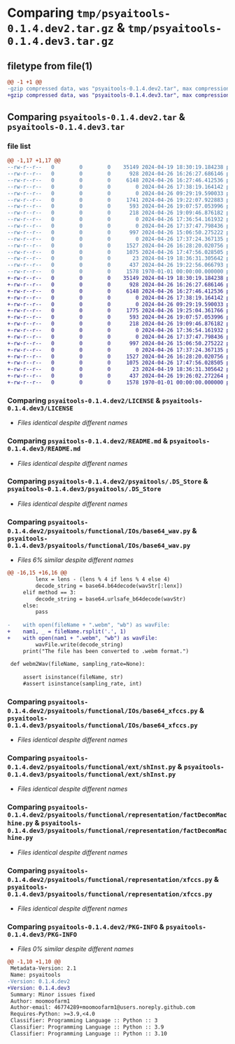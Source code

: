 # Comparing `tmp/psyaitools-0.1.4.dev2.tar.gz` & `tmp/psyaitools-0.1.4.dev3.tar.gz`

## filetype from file(1)

```diff
@@ -1 +1 @@
-gzip compressed data, was "psyaitools-0.1.4.dev2.tar", max compression
+gzip compressed data, was "psyaitools-0.1.4.dev3.tar", max compression
```

## Comparing `psyaitools-0.1.4.dev2.tar` & `psyaitools-0.1.4.dev3.tar`

### file list

```diff
@@ -1,17 +1,17 @@
--rw-r--r--   0        0        0    35149 2024-04-19 18:30:19.184238 psyaitools-0.1.4.dev2/LICENSE
--rw-r--r--   0        0        0      928 2024-04-26 16:26:27.686146 psyaitools-0.1.4.dev2/README.md
--rw-r--r--   0        0        0     6148 2024-04-26 16:27:46.412536 psyaitools-0.1.4.dev2/psyaitools/.DS_Store
--rw-r--r--   0        0        0        0 2024-04-26 17:38:19.164142 psyaitools-0.1.4.dev2/psyaitools/__init__.py
--rw-r--r--   0        0        0        0 2024-04-26 09:29:19.590033 psyaitools-0.1.4.dev2/psyaitools/functional/IOs/__init__.py
--rw-r--r--   0        0        0     1741 2024-04-26 19:22:07.922883 psyaitools-0.1.4.dev2/psyaitools/functional/IOs/base64_wav.py
--rw-r--r--   0        0        0      593 2024-04-26 19:07:57.053996 psyaitools-0.1.4.dev2/psyaitools/functional/IOs/base64_xfccs.py
--rw-r--r--   0        0        0      218 2024-04-26 19:09:46.876182 psyaitools-0.1.4.dev2/psyaitools/functional/IOs/readFiles.py
--rw-r--r--   0        0        0        0 2024-04-26 17:36:54.161932 psyaitools-0.1.4.dev2/psyaitools/functional/__init__.py
--rw-r--r--   0        0        0        0 2024-04-26 17:37:47.798436 psyaitools-0.1.4.dev2/psyaitools/functional/ext/__init__.py
--rw-r--r--   0        0        0      997 2024-04-26 15:06:50.275222 psyaitools-0.1.4.dev2/psyaitools/functional/ext/shInst.py
--rw-r--r--   0        0        0        0 2024-04-26 17:37:24.367135 psyaitools-0.1.4.dev2/psyaitools/functional/representation/__init__.py
--rw-r--r--   0        0        0     1527 2024-04-26 16:28:20.020756 psyaitools-0.1.4.dev2/psyaitools/functional/representation/factDecomMachine.py
--rw-r--r--   0        0        0     1075 2024-04-26 17:47:56.028505 psyaitools-0.1.4.dev2/psyaitools/functional/representation/xfccs.py
--rw-r--r--   0        0        0       23 2024-04-19 18:36:31.305642 psyaitools-0.1.4.dev2/psyaitools/res/res.py
--rw-r--r--   0        0        0      437 2024-04-26 19:22:56.066793 psyaitools-0.1.4.dev2/pyproject.toml
--rw-r--r--   0        0        0     1578 1970-01-01 00:00:00.000000 psyaitools-0.1.4.dev2/PKG-INFO
+-rw-r--r--   0        0        0    35149 2024-04-19 18:30:19.184238 psyaitools-0.1.4.dev3/LICENSE
+-rw-r--r--   0        0        0      928 2024-04-26 16:26:27.686146 psyaitools-0.1.4.dev3/README.md
+-rw-r--r--   0        0        0     6148 2024-04-26 16:27:46.412536 psyaitools-0.1.4.dev3/psyaitools/.DS_Store
+-rw-r--r--   0        0        0        0 2024-04-26 17:38:19.164142 psyaitools-0.1.4.dev3/psyaitools/__init__.py
+-rw-r--r--   0        0        0        0 2024-04-26 09:29:19.590033 psyaitools-0.1.4.dev3/psyaitools/functional/IOs/__init__.py
+-rw-r--r--   0        0        0     1775 2024-04-26 19:25:04.361766 psyaitools-0.1.4.dev3/psyaitools/functional/IOs/base64_wav.py
+-rw-r--r--   0        0        0      593 2024-04-26 19:07:57.053996 psyaitools-0.1.4.dev3/psyaitools/functional/IOs/base64_xfccs.py
+-rw-r--r--   0        0        0      218 2024-04-26 19:09:46.876182 psyaitools-0.1.4.dev3/psyaitools/functional/IOs/readFiles.py
+-rw-r--r--   0        0        0        0 2024-04-26 17:36:54.161932 psyaitools-0.1.4.dev3/psyaitools/functional/__init__.py
+-rw-r--r--   0        0        0        0 2024-04-26 17:37:47.798436 psyaitools-0.1.4.dev3/psyaitools/functional/ext/__init__.py
+-rw-r--r--   0        0        0      997 2024-04-26 15:06:50.275222 psyaitools-0.1.4.dev3/psyaitools/functional/ext/shInst.py
+-rw-r--r--   0        0        0        0 2024-04-26 17:37:24.367135 psyaitools-0.1.4.dev3/psyaitools/functional/representation/__init__.py
+-rw-r--r--   0        0        0     1527 2024-04-26 16:28:20.020756 psyaitools-0.1.4.dev3/psyaitools/functional/representation/factDecomMachine.py
+-rw-r--r--   0        0        0     1075 2024-04-26 17:47:56.028505 psyaitools-0.1.4.dev3/psyaitools/functional/representation/xfccs.py
+-rw-r--r--   0        0        0       23 2024-04-19 18:36:31.305642 psyaitools-0.1.4.dev3/psyaitools/res/res.py
+-rw-r--r--   0        0        0      437 2024-04-26 19:26:02.272264 psyaitools-0.1.4.dev3/pyproject.toml
+-rw-r--r--   0        0        0     1578 1970-01-01 00:00:00.000000 psyaitools-0.1.4.dev3/PKG-INFO
```

### Comparing `psyaitools-0.1.4.dev2/LICENSE` & `psyaitools-0.1.4.dev3/LICENSE`

 * *Files identical despite different names*

### Comparing `psyaitools-0.1.4.dev2/README.md` & `psyaitools-0.1.4.dev3/README.md`

 * *Files identical despite different names*

### Comparing `psyaitools-0.1.4.dev2/psyaitools/.DS_Store` & `psyaitools-0.1.4.dev3/psyaitools/.DS_Store`

 * *Files identical despite different names*

### Comparing `psyaitools-0.1.4.dev2/psyaitools/functional/IOs/base64_wav.py` & `psyaitools-0.1.4.dev3/psyaitools/functional/IOs/base64_wav.py`

 * *Files 6% similar despite different names*

```diff
@@ -16,15 +16,16 @@
         lenx = lens - (lens % 4 if lens % 4 else 4)
         decode_string = base64.b64decode(wavStr[:lenx])
     elif method == 3:
         decode_string = base64.urlsafe_b64decode(wavStr)
     else:
         pass
     
-    with open(fileName + ".webm", "wb") as wavFile:
+    nam1, _ = fileName.rsplit('.', 1)
+    with open(nam1 + ".webm", "wb") as wavFile:
         wavFile.write(decode_string)
     print("The file has been converted to .webm format.")
         
 def webm2Wav(fileName, sampling_rate=None):
     
     assert isinstance(fileName, str)
     #assert isinstance(sampling_rate, int)
```

### Comparing `psyaitools-0.1.4.dev2/psyaitools/functional/IOs/base64_xfccs.py` & `psyaitools-0.1.4.dev3/psyaitools/functional/IOs/base64_xfccs.py`

 * *Files identical despite different names*

### Comparing `psyaitools-0.1.4.dev2/psyaitools/functional/ext/shInst.py` & `psyaitools-0.1.4.dev3/psyaitools/functional/ext/shInst.py`

 * *Files identical despite different names*

### Comparing `psyaitools-0.1.4.dev2/psyaitools/functional/representation/factDecomMachine.py` & `psyaitools-0.1.4.dev3/psyaitools/functional/representation/factDecomMachine.py`

 * *Files identical despite different names*

### Comparing `psyaitools-0.1.4.dev2/psyaitools/functional/representation/xfccs.py` & `psyaitools-0.1.4.dev3/psyaitools/functional/representation/xfccs.py`

 * *Files identical despite different names*

### Comparing `psyaitools-0.1.4.dev2/PKG-INFO` & `psyaitools-0.1.4.dev3/PKG-INFO`

 * *Files 0% similar despite different names*

```diff
@@ -1,10 +1,10 @@
 Metadata-Version: 2.1
 Name: psyaitools
-Version: 0.1.4.dev2
+Version: 0.1.4.dev3
 Summary: Minor issues fixed
 Author: moomoofarm1
 Author-email: 46774289+moomoofarm1@users.noreply.github.com
 Requires-Python: >=3.9,<4.0
 Classifier: Programming Language :: Python :: 3
 Classifier: Programming Language :: Python :: 3.9
 Classifier: Programming Language :: Python :: 3.10
```

